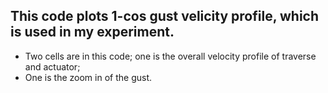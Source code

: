 ## This code plots 1-cos gust velicity profile, which is used in my experiment.
  - Two cells are in this code; one is the overall velocity profile of traverse and actuator; 
  - One is the zoom in of the gust.
